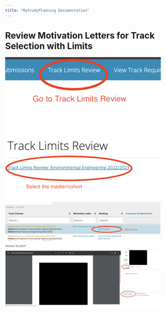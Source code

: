 ```yaml
---
title: "MyStudyPlanning Documentation"
---
```


# Review Motivation Letters for Track Selection with Limits

![Track Limits 1](assets/track-limits-1.png)
![Track Limits 2](assets/track-limits-2.png)
![Track Limits 3](assets/track-limits-3.png)
![Track Limits 4](assets/track-limits-4.png)
